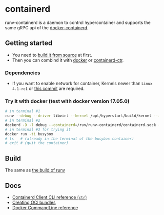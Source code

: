 # containerd

runv-containerd is a daemon to control hypercontainer and supports the same gRPC api of the [docker-containerd](https://github.com/docker/containerd/).

## Getting started

 - You need to [build it from source](https://github.com/hyperhq/runv#build) at first.
 - Then you can combind it with [docker](https://github.com/docker/docker) or [containerd-ctr](https://github.com/docker/containerd/tree/master/ctr).

### Dependencies
 - If you want to enable network for container, Kernels newer than `Linux 4.1-rc1` or [this commit](https://git.kernel.org/cgit/linux/kernel/git/torvalds/linux.git/commit/drivers/net/veth.c?id=a45253bf32bf49cdb2807bad212b84f5ab51ac26) are required.

### Try it with docker (test with docker version 17.05.0)

```bash
# in terminal #1
runv --debug --driver libvirt --kernel /opt/hyperstart/build/kernel --initrd /opt/hyperstart/build/hyper-initrd.img containerd
# in terminal #2
dockerd -D -l debug --containerd=/run/runv-containerd/containerd.sock --add-runtime runv=runv --default-runtime runv
# in terminal #3 for trying it
docker run -ti busybox
# ls   # (already in the terminal of the busybox container)
# exit # (quit the container)
```

## Build
The same as [the build of runv](https://github.com/hyperhq/runv#build)

## Docs

 * [Containerd Client CLI reference (`ctr`)](https://github.com/docker/containerd/tree/master/docs/cli.md)
 * [Creating OCI bundles](https://github.com/docker/containerd/tree/master/docs/bundle.md)
 * [Docker CommandLine reference](https://github.com/docker/docker/tree/master/docs/reference/commandline)

